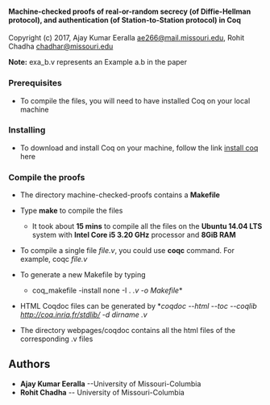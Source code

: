 #### Machine-checked proofs of real-or-random secrecy (of Diffie-Hellman protocol), and authentication (of Station-to-Station protocol) in Coq
Copyright (c) 2017, Ajay Kumar Eeralla <ae266@mail.missouri.edu>, Rohit Chadha <chadhar@missouri.edu>            
                           

[//]: # (The directory machine-checked-proofs contains proofs of security properties, real-or-random secrecy of the Diffie-Hellman protocol, and authentication of the Station-to-Station protocol, and are written in Coq.)
**Note:** exa_b.v represents an Example a.b in the paper

### Prerequisites

* To compile the files, you will need to have installed Coq on your local machine

### Installing

* To download and install Coq on your machine, follow the link [install coq](https://coq.inria.fr/download) here

### Compile the proofs

* The directory machine-checked-proofs contains a **Makefile**

* Type **make** to compile the files
  - It took about **15 mins** to compile all the files on the **Ubuntu 14.04 LTS** system with **Intel Core i5 3.20 GHz** processor and **8GiB RAM**

* To compile a single file _file.v_, you could use **coqc** command. For example, coqc _file.v_

* To generate a new Makefile by typing

  - coq_makefile -install none -I . *.v -o Makefile**

* HTML Coqdoc files can be generated by
  **coqdoc --html --toc --coqlib http://coq.inria.fr/stdlib/ -d _dirname_ *.v**

* The directory webpages/coqdoc contains all the html files of the corresponding .v files

## Authors

* **Ajay Kumar Eeralla** --University of Missouri-Columbia
* **Rohit Chadha** -- University of Missouri-Columbia